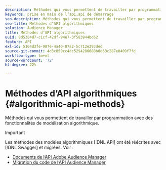```yaml
---
description: Méthodes qui vous permettent de travailler par programmation avec des fonctionnalités de modélisation algorithmique.
keywords: prise en main de l’api;api de démarrage
seo-description: Méthodes qui vous permettent de travailler par programmation avec des fonctionnalités de modélisation algorithmique.
seo-title: Méthodes d’API algorithmiques
solution: Audience Manager
title: Méthodes d’API algorithmiques
uuid: 8d5304d7-c1cf-42df-94e7-3f583944bd62
feature: API
exl-id: 5104d3fe-907e-4a40-87a2-5c712e293ded
source-git-commit: 4d3c859cc4dc5294286680b0e63c287e0409f7fd
workflow-type: tm+mt
source-wordcount: '72'
ht-degree: 22%

---
```


# Méthodes d’API algorithmiques {#algorithmic-api-methods}

Méthodes qui vous permettent de travailler par programmation avec des fonctionnalités de modélisation algorithmique.

>[!IMPORTANT]
>
>Les méthodes des modèles algorithmiques [!DNL API] ont été réécrites avec [!DNL Swagger] et migrées. Voir :
>
>* [Documents de l’API Adobe Audience Manager](https://bank.demdex.com/portal/swagger/index.html)
>* [Migration du code de l’API Audience Manager](../../api/api-swagger-migration.md)


